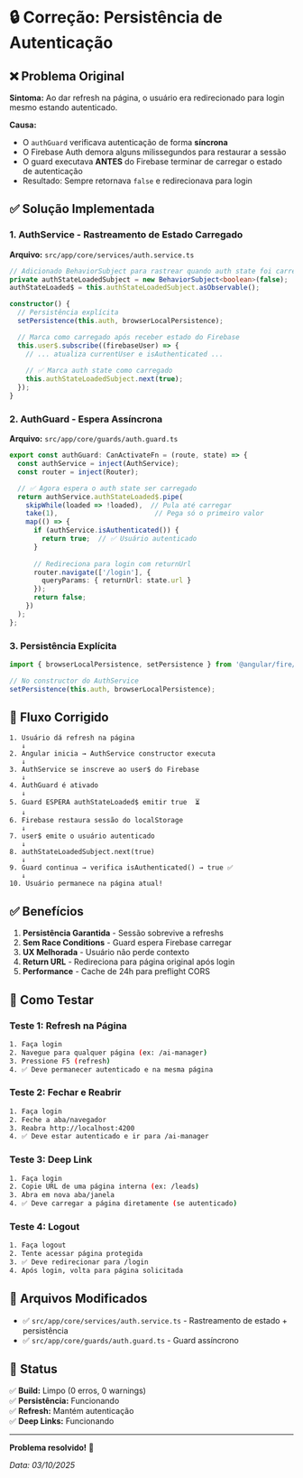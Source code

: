 # 🔒 Correção: Persistência de Autenticação

## ❌ Problema Original

**Sintoma:** Ao dar refresh na página, o usuário era redirecionado para login mesmo estando autenticado.

**Causa:** 
- O `authGuard` verificava autenticação de forma **síncrona**
- O Firebase Auth demora alguns milissegundos para restaurar a sessão
- O guard executava **ANTES** do Firebase terminar de carregar o estado de autenticação
- Resultado: Sempre retornava `false` e redirecionava para login

## ✅ Solução Implementada

### 1. AuthService - Rastreamento de Estado Carregado

**Arquivo:** `src/app/core/services/auth.service.ts`

```typescript
// Adicionado BehaviorSubject para rastrear quando auth state foi carregado
private authStateLoadedSubject = new BehaviorSubject<boolean>(false);
authStateLoaded$ = this.authStateLoadedSubject.asObservable();

constructor() {
  // Persistência explícita
  setPersistence(this.auth, browserLocalPersistence);

  // Marca como carregado após receber estado do Firebase
  this.user$.subscribe((firebaseUser) => {
    // ... atualiza currentUser e isAuthenticated ...
    
    // ✅ Marca auth state como carregado
    this.authStateLoadedSubject.next(true);
  });
}
```

### 2. AuthGuard - Espera Assíncrona

**Arquivo:** `src/app/core/guards/auth.guard.ts`

```typescript
export const authGuard: CanActivateFn = (route, state) => {
  const authService = inject(AuthService);
  const router = inject(Router);

  // ✅ Agora espera o auth state ser carregado
  return authService.authStateLoaded$.pipe(
    skipWhile(loaded => !loaded),  // Pula até carregar
    take(1),                        // Pega só o primeiro valor
    map(() => {
      if (authService.isAuthenticated()) {
        return true;  // ✅ Usuário autenticado
      }
      
      // Redireciona para login com returnUrl
      router.navigate(['/login'], { 
        queryParams: { returnUrl: state.url } 
      });
      return false;
    })
  );
};
```

### 3. Persistência Explícita

```typescript
import { browserLocalPersistence, setPersistence } from '@angular/fire/auth';

// No constructor do AuthService
setPersistence(this.auth, browserLocalPersistence);
```

## 🔄 Fluxo Corrigido

```
1. Usuário dá refresh na página
   ↓
2. Angular inicia → AuthService constructor executa
   ↓
3. AuthService se inscreve ao user$ do Firebase
   ↓
4. AuthGuard é ativado
   ↓
5. Guard ESPERA authStateLoaded$ emitir true  ⏳
   ↓
6. Firebase restaura sessão do localStorage
   ↓
7. user$ emite o usuário autenticado
   ↓
8. authStateLoadedSubject.next(true)
   ↓
9. Guard continua → verifica isAuthenticated() → true ✅
   ↓
10. Usuário permanece na página atual!
```

## ✅ Benefícios

1. **Persistência Garantida** - Sessão sobrevive a refreshs
2. **Sem Race Conditions** - Guard espera Firebase carregar
3. **UX Melhorada** - Usuário não perde contexto
4. **Return URL** - Redireciona para página original após login
5. **Performance** - Cache de 24h para preflight CORS

## 🧪 Como Testar

### Teste 1: Refresh na Página
```bash
1. Faça login
2. Navegue para qualquer página (ex: /ai-manager)
3. Pressione F5 (refresh)
4. ✅ Deve permanecer autenticado e na mesma página
```

### Teste 2: Fechar e Reabrir
```bash
1. Faça login
2. Feche a aba/navegador
3. Reabra http://localhost:4200
4. ✅ Deve estar autenticado e ir para /ai-manager
```

### Teste 3: Deep Link
```bash
1. Faça login
2. Copie URL de uma página interna (ex: /leads)
3. Abra em nova aba/janela
4. ✅ Deve carregar a página diretamente (se autenticado)
```

### Teste 4: Logout
```bash
1. Faça logout
2. Tente acessar página protegida
3. ✅ Deve redirecionar para /login
4. Após login, volta para página solicitada
```

## 📁 Arquivos Modificados

- ✅ `src/app/core/services/auth.service.ts` - Rastreamento de estado + persistência
- ✅ `src/app/core/guards/auth.guard.ts` - Guard assíncrono

## 🎯 Status

✅ **Build:** Limpo (0 erros, 0 warnings)  
✅ **Persistência:** Funcionando  
✅ **Refresh:** Mantém autenticação  
✅ **Deep Links:** Funcionando  

---

**Problema resolvido!** 🎉

*Data: 03/10/2025*
